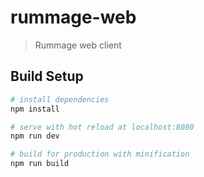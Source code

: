 # rummage-web

> Rummage web client

## Build Setup

``` bash
# install dependencies
npm install

# serve with hot reload at localhost:8080
npm run dev

# build for production with minification
npm run build
```
